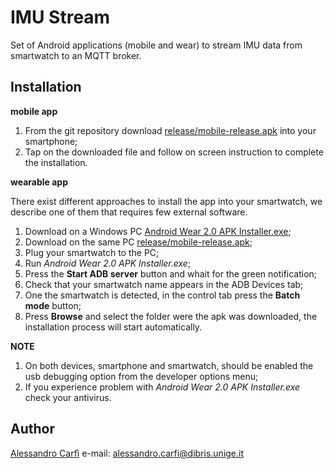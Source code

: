 # IMU Stream
Set of Android applications (mobile and wear) to stream IMU data from smartwatch to an MQTT broker.
## Installation
**mobile app** 

1. From the git repository download [release/mobile-release.apk](https://github.com/EmaroLab/imu_stream/blob/master/release/mobile-release.apk) into your smartphone;
1. Tap on the downloaded file and follow on screen instruction to complete the installation.

**wearable app**

There exist different approaches to install the app into your smartwatch, we describe one of them that requires few external software.

1. Download on a Windows PC [Android Wear 2.0 APK Installer.exe](https://drive.google.com/file/d/0B12CIETdWT5vNzlwQl93NHcwVVk/view);
1. Download on the same PC [release/mobile-release.apk](https://github.com/EmaroLab/imu_stream/blob/master/release/mobile-release.apk);
1. Plug your smartwatch to the PC;
1. Run _Android Wear 2.0 APK Installer.exe_;
1. Press the **Start ADB server** button and whait for the green notification;
1. Check that your smartwatch name appears in the ADB Devices tab;
1. One the smartwatch is detected, in the control tab press the **Batch mode** button;
1. Press **Browse** and select the folder were the apk was downloaded, the installation process will start automatically.

**NOTE** 
1. On both devices, smartphone and smartwatch, should be enabled the usb debugging option from the developer options menu;
1. If you experience problem with _Android Wear 2.0 APK Installer.exe_ check your antivirus.

## Author 

[Alessandro Carfì](https://github.com/ACarfi) e-mail: alessandro.carfi@dibris.unige.it
